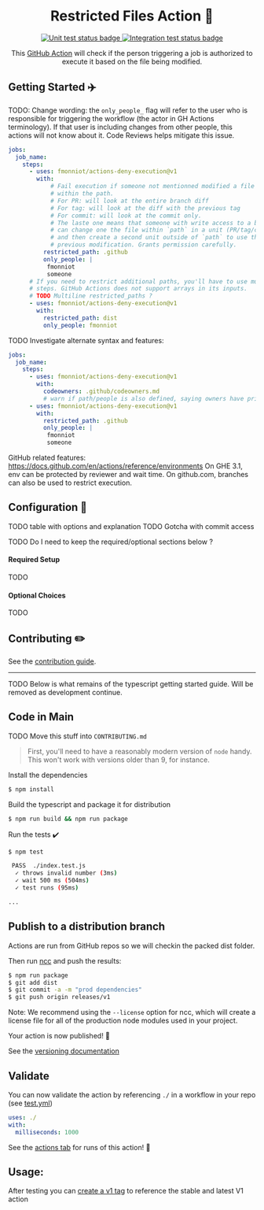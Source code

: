 
<h1 align="center">
  Restricted Files Action 🚀
</h1>

<p align="center">
  <a href="https://github.com/fmonniot/actions-restricted-paths/actions">
    <img src="https://github.com/fmonniot/actions-restricted-paths/workflows/unit-tests/badge.svg" alt="Unit test status badge">
  </a>
  
  <a href="https://github.com/fmonniot/actions-restricted-paths/actions">
    <img src="https://github.com/fmonniot/actions-restricted-paths/workflows/integration-tests/badge.svg" alt="Integration test status badge">
  </a>
  
  <!--
  <a href="https://codecov.io/gh/fmonniot/actions-restricted-paths/branch/dev">
    <img src="https://codecov.io/gh/fmonniot/actions-restricted-paths/branch/dev/graph/badge.svg" alt="Code coverage status badge">
  </a>

  <a href="https://github.com/fmonniot/actions-restricted-paths/releases">
    <img src="https://img.shields.io/github/v/release/fmonniot/actions-restricted-paths.svg?logo=github" alt="Release version badge">
  </a>
  
  <a href="https://github.com/marketplace/actions/deploy-to-github-pages">
    <img src="https://img.shields.io/badge/action-marketplace-blue.svg?logo=github&color=orange" alt="Github marketplace badge">
  </a>
  -->
</p>

<p align="center">
  This <a href="https://github.com/features/actions">GitHub Action</a> will check if the person triggering a job is authorized to execute it based on the file being modified.
</p>


## Getting Started :airplane:

TODO: Change wording: the `only_people_` flag will refer to the user who is responsible for triggering the workflow (the actor in GH Actions terminology).
If that user is including changes from other people, this actions will not know
about it. Code Reviews helps mitigate this issue.

```yaml
jobs:
  job_name:
    steps:
      - uses: fmonniot/actions-deny-execution@v1
        with:
            # Fail execution if someone not mentionned modified a file
            # within the path.
            # For PR: will look at the entire branch diff
            # For tag: will look at the diff with the previous tag
            # For commit: will look at the commit only.
            # The laste one means that someone with write access to a branch
            # can change one the file within `path` in a unit (PR/tag/commit)
            # and then create a second unit outside of `path` to use the
            # previous modification. Grants permission carefully.
          restricted_path: .github
          only_people: |
           fmonniot
           someone
      # If you need to restrict additional paths, you'll have to use multiple
      # steps. GitHub Actions does not support arrays in its inputs.
      # TODO Multiline restricted_paths ?
      - uses: fmonniot/actions-deny-execution@v1
        with:
          restricted_path: dist
          only_people: fmonniot
```

TODO Investigate alternate syntax and features:
```yml
jobs:
  job_name:
    steps:
      - uses: fmonniot/actions-deny-execution@v1
        with:
          codeowners: .github/codeowners.md
          # warn if path/people is also defined, saying owners have priority
      - uses: fmonniot/actions-deny-execution@v1
        with:
          restricted_path: .github
          only_people: |
           fmonniot
           someone
```


GitHub related features: https://docs.github.com/en/actions/reference/environments
On GHE 3.1, env can be protected by reviewer and wait time. On github.com, branches can also be used to restrict execution.

## Configuration 📁

TODO table with options and explanation
TODO Gotcha with commit access

TODO Do I need to keep the required/optional sections below ?

#### Required Setup

TODO

#### Optional Choices


TODO

## Contributing ✏️

See the [contribution guide](./CONTRIBUTING.md).

---

TODO Below is what remains of the typescript getting started guide. Will be removed as development continue.




## Code in Main

TODO Move this stuff into `CONTRIBUTING.md`

> First, you'll need to have a reasonably modern version of `node` handy. This won't work with versions older than 9, for instance.

Install the dependencies  
```bash
$ npm install
```

Build the typescript and package it for distribution
```bash
$ npm run build && npm run package
```

Run the tests :heavy_check_mark:  
```bash
$ npm test

 PASS  ./index.test.js
  ✓ throws invalid number (3ms)
  ✓ wait 500 ms (504ms)
  ✓ test runs (95ms)

...
```

## Publish to a distribution branch

Actions are run from GitHub repos so we will checkin the packed dist folder. 

Then run [ncc](https://github.com/zeit/ncc) and push the results:
```bash
$ npm run package
$ git add dist
$ git commit -a -m "prod dependencies"
$ git push origin releases/v1
```

Note: We recommend using the `--license` option for ncc, which will create a license file for all of the production node modules used in your project.

Your action is now published! :rocket: 

See the [versioning documentation](https://github.com/actions/toolkit/blob/master/docs/action-versioning.md)

## Validate

You can now validate the action by referencing `./` in a workflow in your repo (see [test.yml](.github/workflows/test.yml))

```yaml
uses: ./
with:
  milliseconds: 1000
```

See the [actions tab](https://github.com/actions/typescript-action/actions) for runs of this action! :rocket:

## Usage:

After testing you can [create a v1 tag](https://github.com/actions/toolkit/blob/master/docs/action-versioning.md) to reference the stable and latest V1 action
